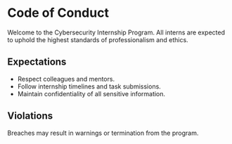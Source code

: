 # Code of Conduct

Welcome to the Cybersecurity Internship Program. All interns are expected to uphold the highest standards of professionalism and ethics.

## Expectations
- Respect colleagues and mentors.
- Follow internship timelines and task submissions.
- Maintain confidentiality of all sensitive information.

## Violations
Breaches may result in warnings or termination from the program.
